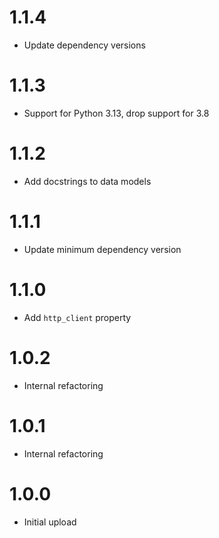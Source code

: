 # 1.1.4
- Update dependency versions

# 1.1.3
- Support for Python 3.13, drop support for 3.8

# 1.1.2
- Add docstrings to data models

# 1.1.1
- Update minimum dependency version

# 1.1.0
- Add `http_client` property

# 1.0.2
- Internal refactoring

# 1.0.1
- Internal refactoring

# 1.0.0
- Initial upload
